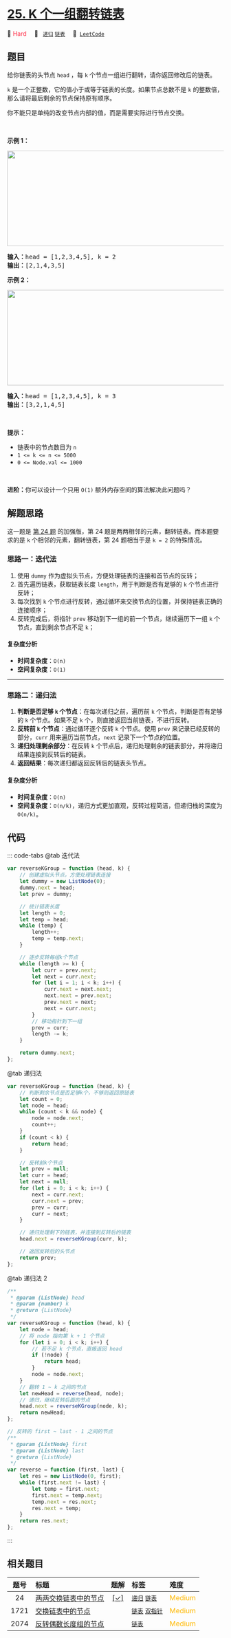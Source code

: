 # [25. K 个一组翻转链表](https://leetcode.com/problems/reverse-nodes-in-k-group)

🔴 <font color=#ff334b>Hard</font>&emsp; 🔖&ensp; [`递归`](/tag/recursion.md) [`链表`](/tag/linked-list.md)&emsp; 🔗&ensp;[`LeetCode`](https://leetcode.com/problems/reverse-nodes-in-k-group)

## 题目

<p>给你链表的头节点 <code>head</code> ，每&nbsp;<code>k</code><em>&nbsp;</em>个节点一组进行翻转，请你返回修改后的链表。</p>

<p><code>k</code> 是一个正整数，它的值小于或等于链表的长度。如果节点总数不是&nbsp;<code>k</code><em>&nbsp;</em>的整数倍，那么请将最后剩余的节点保持原有顺序。</p>

<p>你不能只是单纯的改变节点内部的值，而是需要实际进行节点交换。</p>

<p>&nbsp;</p>

<p><strong>示例 1：</strong></p>
<img alt="" src="https://assets.leetcode.com/uploads/2020/10/03/reverse_ex1.jpg" style="width: 542px; height: 222px;" />
<pre>
<strong>输入：</strong>head = [1,2,3,4,5], k = 2
<strong>输出：</strong>[2,1,4,3,5]
</pre>

<p><strong>示例 2：</strong></p>

<p><img alt="" src="https://assets.leetcode.com/uploads/2020/10/03/reverse_ex2.jpg" style="width: 542px; height: 222px;" /></p>

<pre>
<strong>输入：</strong>head = [1,2,3,4,5], k = 3
<strong>输出：</strong>[3,2,1,4,5]
</pre>

<p>&nbsp;</p>
<strong>提示：</strong>

<ul>
	<li>链表中的节点数目为 <code>n</code></li>
	<li><code>1 &lt;= k &lt;= n &lt;= 5000</code></li>
	<li><code>0 &lt;= Node.val &lt;= 1000</code></li>
</ul>

<p>&nbsp;</p>

<p><strong>进阶：</strong>你可以设计一个只用 <code>O(1)</code> 额外内存空间的算法解决此问题吗？</p>

<ul>
</ul>


## 解题思路

这一题是 [第 24 题](./0024.md) 的加强版，第 24 题是两两相邻的元素，翻转链表。而本题要求的是 `k` 个相邻的元素，翻转链表，第 24 题相当于是 `k = 2` 的特殊情况。

### 思路一：迭代法

1. 使用 `dummy` 作为虚拟头节点，方便处理链表的连接和首节点的反转；
2. 首先遍历链表，获取链表长度 `length`，用于判断是否有足够的 `k` 个节点进行反转；
3. 每次找到 `k` 个节点进行反转，通过循环来交换节点的位置，并保持链表正确的连接顺序；
4. 反转完成后，将指针 `prev` 移动到下一组的前一个节点，继续遍历下一组 `k` 个节点，直到剩余节点不足 `k`；

#### 复杂度分析

- **时间复杂度**：`O(n)`
- **空间复杂度**：`O(1)`

---

### 思路二：递归法

1. **判断是否足够 `k` 个节点**：在每次递归之前，遍历前 `k` 个节点，判断是否有足够的 `k` 个节点。如果不足 `k` 个，则直接返回当前链表，不进行反转。
2. **反转前 `k` 个节点**：通过循环逐个反转 `k` 个节点。使用 `prev` 来记录已经反转的部分，`curr` 用来遍历当前节点，`next` 记录下一个节点的位置。
3. **递归处理剩余部分**：在反转 `k` 个节点后，递归处理剩余的链表部分，并将递归结果连接到反转后的链表。
4. **返回结果**：每次递归都返回反转后的链表头节点。

#### 复杂度分析

- **时间复杂度**：`O(n)`
- **空间复杂度**：`O(n/k)`，递归方式更加直观，反转过程简洁，但递归栈的深度为 `O(n/k)`。

## 代码

::: code-tabs
@tab 迭代法

```javascript
var reverseKGroup = function (head, k) {
	// 创建虚拟头节点，方便处理链表连接
	let dummy = new ListNode(0);
	dummy.next = head;
	let prev = dummy;

	// 统计链表长度
	let length = 0;
	let temp = head;
	while (temp) {
		length++;
		temp = temp.next;
	}

	// 逐步反转每组k个节点
	while (length >= k) {
		let curr = prev.next;
		let next = curr.next;
		for (let i = 1; i < k; i++) {
			curr.next = next.next;
			next.next = prev.next;
			prev.next = next;
			next = curr.next;
		}
		// 移动指针到下一组
		prev = curr;
		length -= k;
	}

	return dummy.next;
};
```

@tab 递归法

```javascript
var reverseKGroup = function (head, k) {
	// 判断剩余节点是否足够k个，不够则返回原链表
	let count = 0;
	let node = head;
	while (count < k && node) {
		node = node.next;
		count++;
	}
	if (count < k) {
		return head;
	}

	// 反转前k个节点
	let prev = null;
	let curr = head;
	let next = null;
	for (let i = 0; i < k; i++) {
		next = curr.next;
		curr.next = prev;
		prev = curr;
		curr = next;
	}

	// 递归处理剩下的链表，并连接到反转后的链表
	head.next = reverseKGroup(curr, k);

	// 返回反转后的头节点
	return prev;
};
```

@tab 递归法 2

```javascript
/**
 * @param {ListNode} head
 * @param {number} k
 * @return {ListNode}
 */
var reverseKGroup = function (head, k) {
	let node = head;
	// 将 node 指向第 k + 1 个节点
	for (let i = 0; i < k; i++) {
		// 若不足 k 个节点，直接返回 head
		if (!node) {
			return head;
		}
		node = node.next;
	}
	// 翻转 1 ~ k 之间的节点
	let newHead = reverse(head, node);
	// 递归，继续反转后面的节点
	head.next = reverseKGroup(node, k);
	return newHead;
};

// 反转的 first ~ last - 1 之间的节点
/**
 * @param {ListNode} first
 * @param {ListNode} last
 * @return {ListNode}
 */
var reverse = function (first, last) {
	let res = new ListNode(0, first);
	while (first.next != last) {
		let temp = first.next;
		first.next = temp.next;
		temp.next = res.next;
		res.next = temp;
	}
	return res.next;
};
```

:::

## 相关题目

<!-- prettier-ignore -->
| 题号 | 标题 | 题解 | 标签 | 难度 |
| :------: | :------ | :------: | :------ | :------ |
| 24 | [两两交换链表中的节点](https://leetcode.com/problems/swap-nodes-in-pairs) | [[✓]](/problem/0024.md) |  [`递归`](/tag/recursion.md) [`链表`](/tag/linked-list.md) | <font color=#ffb800>Medium</font> |
| 1721 | [交换链表中的节点](https://leetcode.com/problems/swapping-nodes-in-a-linked-list) |  |  [`链表`](/tag/linked-list.md) [`双指针`](/tag/two-pointers.md) | <font color=#ffb800>Medium</font> |
| 2074 | [反转偶数长度组的节点](https://leetcode.com/problems/reverse-nodes-in-even-length-groups) |  |  [`链表`](/tag/linked-list.md) | <font color=#ffb800>Medium</font> |